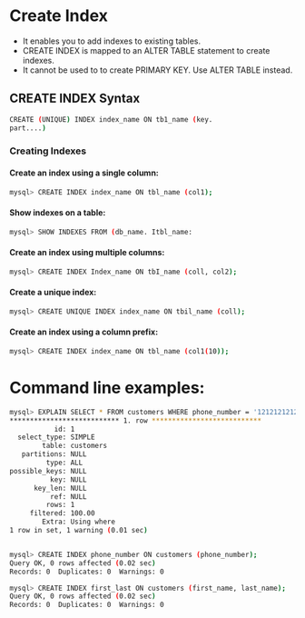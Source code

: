 # Create Index
- It enables you to add indexes to existing tables.
- CREATE INDEX is mapped to an ALTER TABLE statement to create indexes.
- It cannot be used to to create PRIMARY KEY. Use ALTER TABLE instead.
## CREATE INDEX Syntax
```bash
CREATE (UNIQUE) INDEX index_name ON tb1_name (key.
part....)
```
### Creating Indexes
#### Create an index using a single column: 
```bash
mysql> CREATE INDEX index_name ON tbl_name (col1);
```
#### Show indexes on a table:
```bash
mysql> SHOW INDEXES FROM (db_name. Itbl_name:
```
#### Create an index using multiple columns: 
```bash 
mysql> CREATE INDEX Index_name ON tbI_name (coll, col2);
```
#### Create a unique index:
```bash
mysql> CREATE UNIQUE INDEX index_name ON tbil_name (coll);
```
#### Create an index using a column prefix: 
```bash
mysql> CREATE INDEX index_name ON tbl_name (col1(10));
```
# Command line examples:
```bash
mysql> EXPLAIN SELECT * FROM customers WHERE phone_number = '1212121212'\G
*************************** 1. row ***************************
           id: 1
  select_type: SIMPLE
        table: customers
   partitions: NULL
         type: ALL
possible_keys: NULL
          key: NULL
      key_len: NULL
          ref: NULL
         rows: 1
     filtered: 100.00
        Extra: Using where
1 row in set, 1 warning (0.01 sec)


mysql> CREATE INDEX phone_number ON customers (phone_number);
Query OK, 0 rows affected (0.02 sec)
Records: 0  Duplicates: 0  Warnings: 0

mysql> CREATE INDEX first_last ON customers (first_name, last_name);
Query OK, 0 rows affected (0.02 sec)
Records: 0  Duplicates: 0  Warnings: 0
```